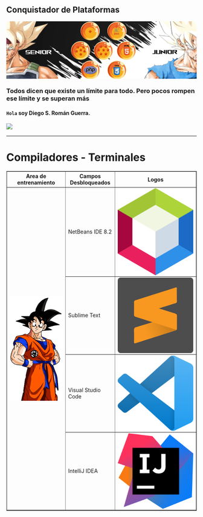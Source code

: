 ##  Conquistador de Plataformas 

<img align="center" src="img/1.2.png"/>

###  Todos dicen que existe un límite para todo. Pero pocos rompen ese límite y se superan más

#### `Hola` soy Diego S. Román Guerra. 

![](https://komarev.com/ghpvc/?username=Roman31X&color=ed0000&style=plastic)

---

# Compiladores - Terminales
<link rel="stylesheet" href="css/estilo.css">
<div>
  <table border="1">
    <tr>
	<th>Area de entrenamiento</th>
	<th>Campos Desbloqueados</th>
	<th>Logos</th>
	    
   </tr>
    <tr>
   <td rowspan="4"><img align="center" src="img/selecc.gif"/></td>
	<td>NetBeans IDE 8.2</td>
	<td><img class="log" align="center" src="icons/L1.png"/></td>
   </tr>
   <tr>
	   <td>Sublime Text</td>
	   <td><img  class="log" align="center" src="icons/s1.png"/></td>
   </tr>
   <tr>
	   <td>Visual Studio Code</td>
	   <td><img class="log" align="center" src="icons/v1.png"/></td>
   </tr>
	   <tr>
	   <td>IntelliJ IDEA</td>
           <td><img class="log" align="center" src="icons/in.png"/></td>
	  </tr>
  </table>
</div>
